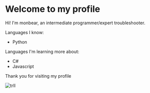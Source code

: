 # Welcome to my profile

Hi! I'm monbear, an intermediate programmer/expert troubleshooter.

Languages I know:
* Python

Languages I'm learning more about:
* C#
* Javascript

Thank you for visiting my profile

![trll](https://cdn.discordapp.com/attachments/829708125640327248/835436576023642123/822872461245677649.png)

